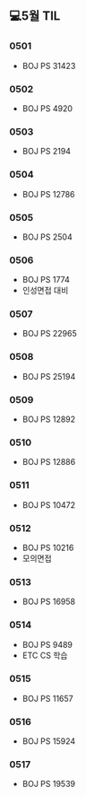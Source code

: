 ## 💻5월 TIL

### 0501
* BOJ PS 31423

### 0502
* BOJ PS 4920

### 0503
* BOJ PS 2194

### 0504
* BOJ PS 12786

### 0505
* BOJ PS 2504

### 0506
* BOJ PS 1774
* 인성면접 대비

### 0507
* BOJ PS 22965

### 0508
* BOJ PS 25194

### 0509
* BOJ PS 12892

### 0510
* BOJ PS 12886

### 0511
* BOJ PS 10472

### 0512
* BOJ PS 10216
* 모의면접

### 0513
* BOJ PS 16958

### 0514
* BOJ PS 9489
* ETC CS 학습

### 0515
* BOJ PS 11657

### 0516
* BOJ PS 15924

### 0517
* BOJ PS 19539